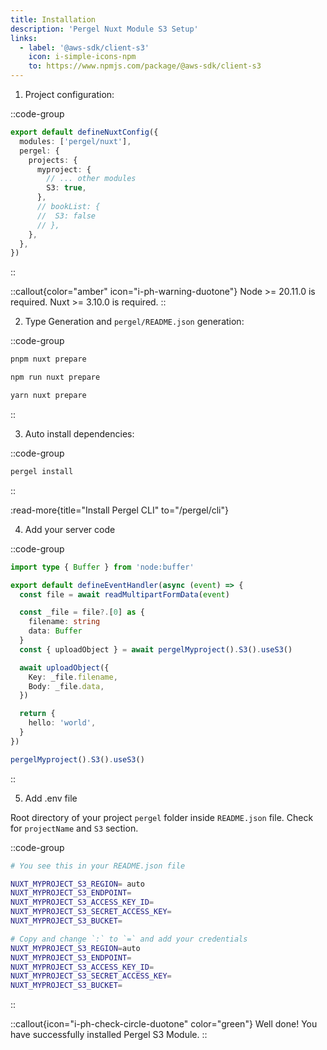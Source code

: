 ```yaml
---
title: Installation
description: 'Pergel Nuxt Module S3 Setup'
links:
  - label: '@aws-sdk/client-s3'
    icon: i-simple-icons-npm
    to: https://www.npmjs.com/package/@aws-sdk/client-s3
---
```


1. Project configuration:

::code-group
```ts [nuxt.config.ts]
export default defineNuxtConfig({
  modules: ['pergel/nuxt'],
  pergel: {
    projects: {
      myproject: {
        // ... other modules
        S3: true,
      },
      // bookList: {
      //  S3: false
      // },
    },
  },
})
```
::

::callout{color="amber" icon="i-ph-warning-duotone"}
Node >= 20.11.0 is required.
Nuxt >= 3.10.0 is required.
::

2. Type Generation and `pergel/README.json` generation:

::code-group
```sh [pnpm]
pnpm nuxt prepare
```
```sh [npm]
npm run nuxt prepare
```
```sh [yarn]
yarn nuxt prepare
```
::


3. Auto install dependencies:

::code-group
```sh [terminal]
pergel install
```
::

:read-more{title="Install Pergel CLI" to="/pergel/cli"}

4. Add your server code

::code-group
```ts [api/s3.post.ts]
import type { Buffer } from 'node:buffer'

export default defineEventHandler(async (event) => {
  const file = await readMultipartFormData(event)

  const _file = file?.[0] as {
    filename: string
    data: Buffer
  }
  const { uploadObject } = await pergelMyproject().S3().useS3()

  await uploadObject({
    Key: _file.filename,
    Body: _file.data,
  })

  return {
    hello: 'world',
  }
})
```

```ts [composables]
pergelMyproject().S3().useS3()
```

::

5. Add .env file

Root directory of your project `pergel` folder inside `README.json` file. Check for `projectName` and `S3` section.

::code-group
```sh [.env]
# You see this in your README.json file

NUXT_MYPROJECT_S3_REGION= auto
NUXT_MYPROJECT_S3_ENDPOINT=
NUXT_MYPROJECT_S3_ACCESS_KEY_ID=
NUXT_MYPROJECT_S3_SECRET_ACCESS_KEY=
NUXT_MYPROJECT_S3_BUCKET=

# Copy and change `:` to `=` and add your credentials
NUXT_MYPROJECT_S3_REGION=auto
NUXT_MYPROJECT_S3_ENDPOINT=
NUXT_MYPROJECT_S3_ACCESS_KEY_ID=
NUXT_MYPROJECT_S3_SECRET_ACCESS_KEY=
NUXT_MYPROJECT_S3_BUCKET=
```
::

::callout{icon="i-ph-check-circle-duotone" color="green"}
Well done! You have successfully installed Pergel S3 Module.
::
